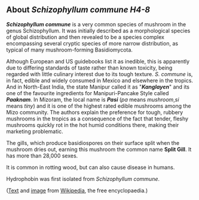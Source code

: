 About *Schizophyllum commune H4-8* 
----------------------------------



***Schizophyllum commune*** is a very common species of mushroom in the
genus Schizophyllum. It was initially described as a morphological
species of global distribution and then revealed to be a species complex
encompassing several cryptic species of more narrow distribution, as
typical of many mushroom-forming Basidiomycota.

Although European and US guidebooks list it as inedible, this is
apparently due to differing standards of taste rather than known
toxicity, being regarded with little culinary interest due to its tough
texture. *S. commune* is, in fact, edible and widely consumed in Mexico
and elsewhere in the tropics. And in North-East India, the state Manipur
called it as \"***Kanglayen***\" and its one of the favourite
ingredients for Manipuri-Pancake Style called ***Paaknam***. In Mizoram,
the local name is ***Pasi*** (*pa* means *mushroom*,*si* means *tiny*)
and it is one of the highest rated edible mushrooms among the Mizo
community. The authors explain the preference for tough, rubbery
mushrooms in the tropics as a consequence of the fact that tender,
fleshy mushrooms quickly rot in the hot humid conditions there, making
their marketing problematic.

The gills, which produce basidiospores on their surface split when the
mushroom dries out, earning this mushroom the common name **Split
Gill**. It has more than 28,000 sexes.

It is common in rotting wood, but can also cause disease in humans.

Hydrophobin was first isolated from *Schizophyllum commune*.

([Text](http://en.wikipedia.org/wiki/Schizophyllum_commune) and
[image](http://commons.wikimedia.org/wiki/File:Fuzzy_Fungi_(Schizophyllum_commune).jpg)
from [Wikipedia](http://en.wikipedia.org/), the free encyclopaedia.)
